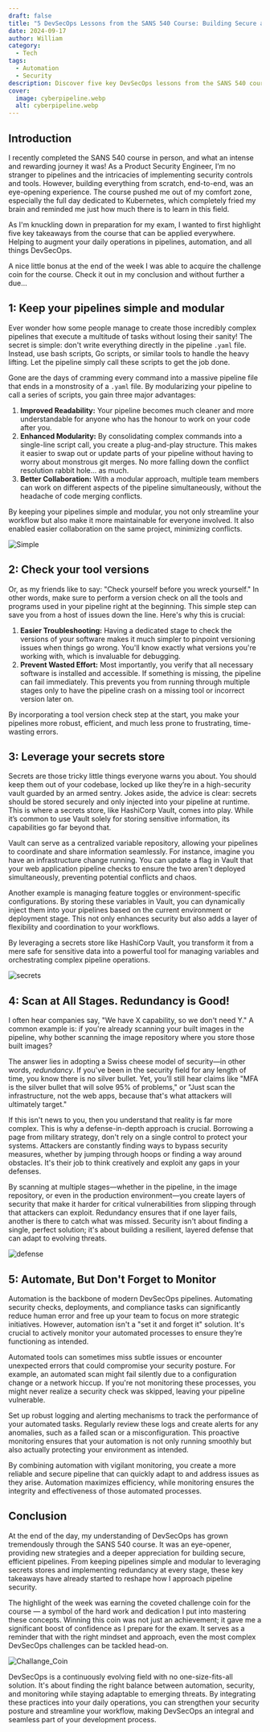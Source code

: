```yaml
---
draft: false
title: "5 DevSecOps Lessons from the SANS 540 Course: Building Secure and Efficient Pipelines"
date: 2024-09-17
author: William
category:
  - Tech
tags:
  - Automation
  - Security
description: Discover five key DevSecOps lessons from the SANS 540 course that can enhance your pipeline security and efficiency. Learn how to simplify pipelines, leverage secrets stores, implement redundancy, and more for a robust DevSecOps strategy.
cover:
  image: cyberpipeline.webp
  alt: cyberpipeline.webp
---
```

## Introduction

I recently completed the SANS 540 course in person, and what an intense and rewarding journey it was! As a Product Security Engineer, I’m no stranger to pipelines and the intricacies of implementing security controls and tools. However, building everything from scratch, end-to-end, was an eye-opening experience. The course pushed me out of my comfort zone, especially the full day dedicated to Kubernetes, which completely fried my brain and reminded me just how much there is to learn in this field.

As I'm knuckling down in preparation for my exam, I wanted to first highlight five key takeaways from the course that can be applied everywhere. Helping to augment your daily operations in pipelines, automation, and all things DevSecOps. 

A nice little bonus at the end of the week I was able to acquire the challenge coin for the course. Check it out in my conclusion and without further a due... 

## 1: Keep your pipelines simple and modular

Ever wonder how some people manage to create those incredibly complex pipelines that execute a multitude of tasks without losing their sanity! The secret is simple: don't write everything directly in the pipeline `.yaml` file. Instead, use bash scripts, Go scripts, or similar tools to handle the heavy lifting. Let the pipeline simply call these scripts to get the job done.

Gone are the days of cramming every command into a massive pipeline file that ends in a monstrosity of a `.yaml` file. By modularizing your pipeline to call a series of scripts, you gain three major advantages:

1. **Improved Readability:** Your pipeline becomes much cleaner and more understandable for anyone who has the honour to work on your code after you.
2. **Enhanced Modularity:** By consolidating complex commands into a single-line script call, you create a plug-and-play structure. This makes it easier to swap out or update parts of your pipeline without having to worry about monstrous git merges. No more falling down the conflict resolution rabbit hole... as much.
3. **Better Collaboration:** With a modular approach, multiple team members can work on different aspects of the pipeline simultaneously, without the headache of code merging conflicts.

By keeping your pipelines simple and modular, you not only streamline your workflow but also make it more maintainable for everyone involved. It also enabled easier collaboration on the same project, minimizing conflicts.

![Simple](https://i.giphy.com/NLuX3GCUdfltpCdFGW.webp#center)

## 2: Check your tool versions

Or, as my friends like to say: "Check yourself before you wreck yourself." 
In other words, make sure to perform a version check on all the tools and programs used in your pipeline right at the beginning. This simple step can save you from a host of issues down the line. Here's why this is crucial:

1. **Easier Troubleshooting:** Having a dedicated stage to check the versions of your software makes it much simpler to pinpoint versioning issues when things go wrong. You'll know exactly what versions you're working with, which is invaluable for debugging.
2. **Prevent Wasted Effort:** Most importantly, you verify that all necessary software is installed and accessible. If something is missing, the pipeline can fail immediately. This prevents you from running through multiple stages only to have the pipeline crash on a missing tool or incorrect version later on.

By incorporating a tool version check step at the start, you make your pipelines more robust, efficient, and much less prone to frustrating, time-wasting errors.

## 3:  Leverage your secrets store

Secrets are those tricky little things everyone warns you about. You should keep them out of your codebase, locked up like they’re in a high-security vault guarded by an armed sentry. Jokes aside, the advice is clear: secrets should be stored securely and only injected into your pipeline at runtime. This is where a secrets store, like HashiCorp Vault, comes into play. While it’s common to use Vault solely for storing sensitive information, its capabilities go far beyond that.

Vault can serve as a centralized variable repository, allowing your pipelines to coordinate and share information seamlessly. For instance, imagine you have an infrastructure change running. You can update a flag in Vault that your web application pipeline checks to ensure the two aren't deployed simultaneously, preventing potential conflicts and chaos.

Another example is managing feature toggles or environment-specific configurations. By storing these variables in Vault, you can dynamically inject them into your pipelines based on the current environment or deployment stage. This not only enhances security but also adds a layer of flexibility and coordination to your workflows.

By leveraging a secrets store like HashiCorp Vault, you transform it from a mere safe for sensitive data into a powerful tool for managing variables and orchestrating complex pipeline operations.

![secrets](https://media2.giphy.com/media/v1.Y2lkPTc5MGI3NjExcTkxbWVvcXdxbjh4NjF3Nmt0NTlkNHNwMGQzbnZndmV3NjQzbDI4dyZlcD12MV9pbnRlcm5hbF9naWZfYnlfaWQmY3Q9Zw/3oKIP7vCPcUz3RNMgU/giphy.webp#center)

## 4: Scan at All Stages. Redundancy is Good!

I often hear companies say, "We have X capability, so we don't need Y." A common example is: if you're already scanning your built images in the pipeline, why bother scanning the image repository where you store those built images?

The answer lies in adopting a Swiss cheese model of security—in other words, _redundancy_. If you've been in the security field for any length of time, you know there is no silver bullet. Yet, you’ll still hear claims like "MFA is the silver bullet that will solve 95% of problems," or "Just scan the infrastructure, not the web apps, because that's what attackers will ultimately target."

If this isn't news to you, then you understand that reality is far more complex. This is why a defense-in-depth approach is crucial. Borrowing a page from military strategy, don't rely on a single control to protect your systems. Attackers are constantly finding ways to bypass security measures, whether by jumping through hoops or finding a way around obstacles. It's their job to think creatively and exploit any gaps in your defenses.

By scanning at multiple stages—whether in the pipeline, in the image repository, or even in the production environment—you create layers of security that make it harder for critical vulnerabilities from slipping through that attackers can exploit. Redundancy ensures that if one layer fails, another is there to catch what was missed. Security isn't about finding a single, perfect solution; it's about building a resilient, layered defense that can adapt to evolving threats.

![defense](https://media3.giphy.com/media/v1.Y2lkPTc5MGI3NjExcTRhem1rdW10bXpwcWJrNjhhZXVldmhhZ3VodGw2MTlyYzA3Y2J0aiZlcD12MV9pbnRlcm5hbF9naWZfYnlfaWQmY3Q9Zw/56wdZ4gYcwRvU7rJiY/giphy.webp#center)

## 5: Automate, But Don't Forget to Monitor

Automation is the backbone of modern DevSecOps pipelines. Automating security checks, deployments, and compliance tasks can significantly reduce human error and free up your team to focus on more strategic initiatives. However, automation isn't a "set it and forget it" solution. It's crucial to actively monitor your automated processes to ensure they’re functioning as intended.

Automated tools can sometimes miss subtle issues or encounter unexpected errors that could compromise your security posture. For example, an automated scan might fail silently due to a configuration change or a network hiccup. If you're not monitoring these processes, you might never realize a security check was skipped, leaving your pipeline vulnerable.

Set up robust logging and alerting mechanisms to track the performance of your automated tasks. Regularly review these logs and create alerts for any anomalies, such as a failed scan or a misconfiguration. This proactive monitoring ensures that your automation is not only running smoothly but also actually protecting your environment as intended.

By combining automation with vigilant monitoring, you create a more reliable and secure pipeline that can quickly adapt to and address issues as they arise. Automation maximizes efficiency, while monitoring ensures the integrity and effectiveness of those automated processes.

## Conclusion

At the end of the day, my understanding of DevSecOps has grown tremendously through the SANS 540 course. It was an eye-opener, providing new strategies and a deeper appreciation for building secure, efficient pipelines. From keeping pipelines simple and modular to leveraging secrets stores and implementing redundancy at every stage, these key takeaways have already started to reshape how I approach pipeline security.

The highlight of the week was earning the coveted challenge coin for the course — a symbol of the hard work and dedication I put into mastering these concepts. Winning this coin was not just an achievement; it gave me a significant boost of confidence as I prepare for the exam. It serves as a reminder that with the right mindset and approach, even the most complex DevSecOps challenges can be tackled head-on.

![Challange_Coin](https://i.imgur.com/nuD3pPo.png#center)

DevSecOps is a continuously evolving field with no one-size-fits-all solution. It's about finding the right balance between automation, security, and monitoring while staying adaptable to emerging threats. By integrating these practices into your daily operations, you can strengthen your security posture and streamline your workflow, making DevSecOps an integral and seamless part of your development process.